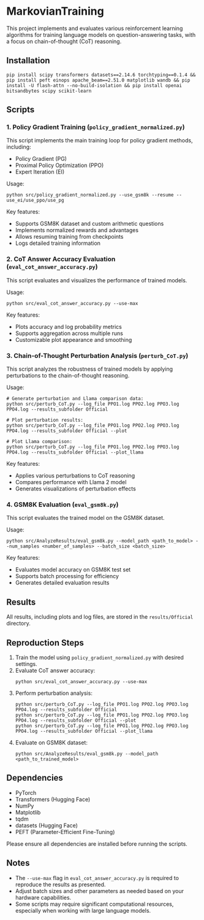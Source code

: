 # MarkovianTraining 

This project implements and evaluates various reinforcement learning algorithms for training language models on question-answering tasks, with a focus on chain-of-thought (CoT) reasoning.

## Installation
```
pip install scipy transformers datasets==2.14.6 torchtyping==0.1.4 && pip install peft einops apache_beam==2.51.0 matplotlib wandb && pip install -U flash-attn --no-build-isolation && pip install openai bitsandbytes scipy scikit-learn 
```

## Scripts

### 1. Policy Gradient Training (`policy_gradient_normalized.py`)

This script implements the main training loop for policy gradient methods, including:
- Policy Gradient (PG)
- Proximal Policy Optimization (PPO)
- Expert Iteration (EI)

Usage:
```
python src/policy_gradient_normalized.py --use_gsm8k --resume --use_ei/use_ppo/use_pg
```

Key features:
- Supports GSM8K dataset and custom arithmetic questions
- Implements normalized rewards and advantages
- Allows resuming training from checkpoints
- Logs detailed training information

### 2. CoT Answer Accuracy Evaluation (`eval_cot_answer_accuracy.py`)

This script evaluates and visualizes the performance of trained models.

Usage:
```
python src/eval_cot_answer_accuracy.py --use-max
```

Key features:
- Plots accuracy and log probability metrics
- Supports aggregation across multiple runs
- Customizable plot appearance and smoothing

### 3. Chain-of-Thought Perturbation Analysis (`perturb_CoT.py`)

This script analyzes the robustness of trained models by applying perturbations to the chain-of-thought reasoning.

Usage:
```
# Generate perturbation and Llama comparison data:
python src/perturb_CoT.py --log_file PPO1.log PPO2.log PPO3.log PPO4.log --results_subfolder Official

# Plot perturbation results:
python src/perturb_CoT.py --log_file PPO1.log PPO2.log PPO3.log PPO4.log --results_subfolder Official --plot

# Plot Llama comparison:
python src/perturb_CoT.py --log_file PPO1.log PPO2.log PPO3.log PPO4.log --results_subfolder Official --plot_llama
```

Key features:
- Applies various perturbations to CoT reasoning
- Compares performance with Llama 2 model
- Generates visualizations of perturbation effects

### 4. GSM8K Evaluation (`eval_gsm8k.py`)

This script evaluates the trained model on the GSM8K dataset.

Usage:
```
python src/AnalyzeResults/eval_gsm8k.py --model_path <path_to_model> --num_samples <number_of_samples> --batch_size <batch_size>
```

Key features:
- Evaluates model accuracy on GSM8K test set
- Supports batch processing for efficiency
- Generates detailed evaluation results

## Results

All results, including plots and log files, are stored in the `results/Official` directory.

## Reproduction Steps

1. Train the model using `policy_gradient_normalized.py` with desired settings.
2. Evaluate CoT answer accuracy:
   ```
   python src/eval_cot_answer_accuracy.py --use-max
   ```
3. Perform perturbation analysis:
   ```
   python src/perturb_CoT.py --log_file PPO1.log PPO2.log PPO3.log PPO4.log --results_subfolder Official
   python src/perturb_CoT.py --log_file PPO1.log PPO2.log PPO3.log PPO4.log --results_subfolder Official --plot
   python src/perturb_CoT.py --log_file PPO1.log PPO2.log PPO3.log PPO4.log --results_subfolder Official --plot_llama
   ```
4. Evaluate on GSM8K dataset:
   ```
   python src/AnalyzeResults/eval_gsm8k.py --model_path <path_to_trained_model>
   ```

## Dependencies

- PyTorch
- Transformers (Hugging Face)
- NumPy
- Matplotlib
- tqdm
- datasets (Hugging Face)
- PEFT (Parameter-Efficient Fine-Tuning)

Please ensure all dependencies are installed before running the scripts.

## Notes

- The `--use-max` flag in `eval_cot_answer_accuracy.py` is required to reproduce the results as presented.
- Adjust batch sizes and other parameters as needed based on your hardware capabilities.
- Some scripts may require significant computational resources, especially when working with large language models.